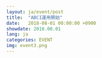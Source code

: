 ```yaml
---
layout: ja/event/post
title:  "ABCI運用開始"
date:   2018-08-01 00:00:00 +0900
showdate: 2018.08.01
lang: ja
categories: EVENT
img: event3.png
---
```

